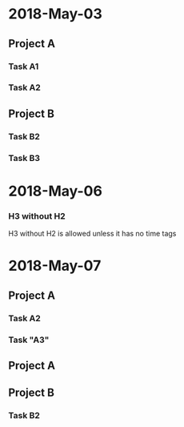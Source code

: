 # 2018-May-03

Project A
---------

### Task A1

### Task A2

## Project B

### Task B2

### Task B3

# 2018-May-06

### H3 without H2

H3 without H2 is allowed unless it has no time tags

# 2018-May-07

## Project A

### Task A2

<task-start t="20180506 12:25:50 -0700"/>
<task-start t="20180506 12:20:54 -0700"/>
<task-stop t="20180506 12:25:50 -0700"/>
<task-stop t="20180506 12:41:18 -0700"/>

### Task "A3"

<task-start t="20180506 09:00:02 -0700"/>
<task-stop t="20180506 11:05:00 -0700"/>

## Project A

## Project B

### Task B2

<task-start t="20180506 13:41:02 -0700"/>
<task-stop t="20180506 14:05:18 -0700"/>
